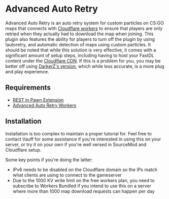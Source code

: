 # Advanced Auto Retry

Advanced Auto Retry is an auto retry system for custom particles on CS:GO maps that connects with [Cloudflare workers](https://github.com/Vauff/AdvancedAutoRetry-Workers) to ensure that players are only retried when they actually had to download the map when joining. This plugin also features the ability for players to turn off the plugin by using !autoretry, and automatic detection of maps using custom particles. It should be noted that while this solution is very effective, it comes with a significant amount of setup steps, including having to host your FastDL content under the [Cloudflare CDN](https://www.cloudflare.com/cdn/). If this is a problem for you, you may be better off using [DarkerZ's version](https://github.com/darkerz7/CSGO-Plugins/tree/master/Auto_Retry), which while less accurate, is a more plug and play experience.

## Requirements

- [REST in Pawn Extension](https://github.com/ErikMinekus/sm-ripext/releases)
- [Advanced Auto Retry Workers](https://github.com/Vauff/AdvancedAutoRetry-Workers)

## Installation

Installation is too complex to maintain a proper tutorial for. Feel free to contact Vauff for some assistance if you're interested in using this on your server, or try it on your own if you're well versed in SourceMod and Cloudflare setup.

Some key points if you're doing the latter:
- IPv6 needs to be disabled on the Cloudflare domain so the IPs match what clients are using to connect to the gameserver
- Due to the 1000 KV write limit on the free workers plan, you need to subscribe to Workers Bundled if you intend to use this on a server where more than 1000 map download requests can happen per day